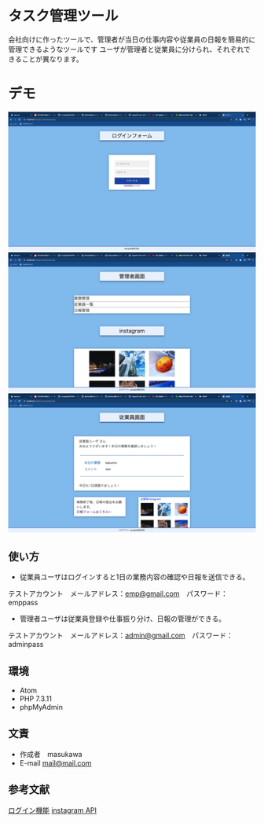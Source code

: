 
# タスク管理ツール

会社向けに作ったツールで、管理者が当日の仕事内容や従業員の日報を簡易的に管理できるようなツールです
ユーザが管理者と従業員に分けられ、それぞれできることが異なります。

# デモ

![デモ](https://github.com/mappii2/-task/blob/images/ss1.png)
![デモ](https://github.com/mappii2/-task/blob/images/ss2.png)
![デモ](https://github.com/mappii2/-task/blob/images/ss3.png)

## 使い方

* 従業員ユーザはログインすると1日の業務内容の確認や日報を送信できる。

テストアカウント　メールアドレス：<emp@gmail.com>　パスワード：emppass
* 管理者ユーザは従業員登録や仕事振り分け、日報の管理ができる。

テストアカウント　メールアドレス：<admin@gmail.com>　パスワード：adminpass

## 環境

- Atom
- PHP 7.3.11
- phpMyAdmin

## 文責

* 作成者　masukawa
* E-mail mail@mail.com

## 参考文献

[ログイン機能](https://qiita.com/ryo-futebol/items/5fb635199acc2fcbd3ff "PHPログイン機能 - Qiita")
[instagram API](https://www.e-pokke.com/blog/instagram-basic-display-api.html "Instagram Graph API v6.0 を使ってインスタの投稿を埋め込む方法")
